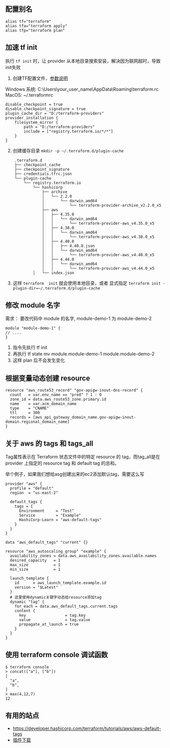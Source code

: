 ## 配置别名

```shell
alias tf="terraform"
alias tfa="terraform apply"
alias tfp="terraform plan"
```

## 加速 tf init

执行 `tf init` 时，让 provider 从本地目录搜索安装，解决因为联网超时，导致init失败
1. 创建TF配置文件，[参数说明](https://developer.hashicorp.com/terraform/cli/config/config-file)

Windows 系统:  C:\Users\your_user_name\AppData\Roaming\terraform.rc
MacOS: ~/.terraformrc


```
disable_checkpoint = true
disable_checkpoint_signature = true
plugin_cache_dir = "D:/terraform-providers"
provider_installation {
    filesystem_mirror {
        path = "D:/terraform-providers"
        include = ["registry.terraform.io/*/*"]
    }
}
```

2. 创建缓存目录 `mkdir -p ~/.terraform.d/plugin-cache`

```
	.terraform.d
	├── checkpoint_cache
	├── checkpoint_signature
	├── credentials.tfrc.json
	└── plugin-cache
	    └── registry.terraform.io
	        └── hashicorp
	            ├── archive
	            │   └── 2.2.0
	            │       └── darwin_amd64
	            │           └── terraform-provider-archive_v2.2.0_x5
	            ├── aws
	            │   ├── 4.35.0
	            │   │   └── darwin_amd64
	            │   │       └── terraform-provider-aws_v4.35.0_x5
	            │   ├── 4.38.0
	            │   │   └── darwin_amd64
	            │   │       └── terraform-provider-aws_v4.38.0_x5
	            │   ├── 4.40.0
	            │   │   ├── 4.40.0.json
	            │   │   └── darwin_amd64
	            │   │       └── terraform-provider-aws_v4.40.0_x5
	            │   ├── 4.44.0
	            │   │   └── darwin_amd64
	            │   │       └── terraform-provider-aws_v4.44.0_x5
            │   └── index.json
```

3. 这样 `terraform  init` 就会使用本地目录，或者 显式指定 `terraform init -plugin-dir=~/.terraform.d/plugin-cache`



## 修改 module 名字

需求： 要改代码中 module 的名字, module-demo-1 为 module-demo-2

```hcl
module "module-demo-1" {
// ....
}
```

1. 指令先执行 tf init 
2. 再执行 tf state mv module.module-demo-1 module.module-demo-2
3. 这样 plan 后不会发生变化

## 根据变量动态创建 resource

```hcl
resource "aws_route53_record" "gov-apigw-inout-dns-record" {
  count   = var.env_name == "prod" ? 1 : 0
  zone_id = data.aws_route53_zone.primary.id
  name    = var.acm_domain_name
  type    = "CNAME"
  ttl     = 300
  records = [aws_api_gateway_domain_name.gov-apigw-inout-domain.regional_domain_name]
}
```

## 关于 aws 的 tags 和 tags_all

Tag属性表示在 Terraform 状态文件中的特定 resource 的 tag，而tag_all是在 provider 上指定的 resource tag 和 default tag 的总和。

举个例子，如果我们想给asg创建出来的ec2添加默认tag，需要这么写

```hcl
provider "aws" {
  profile = "default"
  region  = "us-east-2"

  default_tags {
    tags = {
      Environment     = "Test"
      Service         = "Example"
      HashiCorp-Learn = "aws-default-tags"
    }
  }
}

data "aws_default_tags" "current" {}

resource "aws_autoscaling_group" "example" {
  availability_zones = data.aws_availability_zones.available.names
  desired_capacity   = 1
  max_size           = 1
  min_size           = 1

  launch_template {
    id      = aws_launch_template.example.id
    version = "$Latest"
  }
  # 这里使用dynamic关键字动态给resource添加tag
  dynamic "tag" {
    for_each = data.aws_default_tags.current.tags
    content {
      key                 = tag.key
      value               = tag.value
      propagate_at_launch = true
    }
  }
}
```


## 使用 terraform console 调试函数

```
$ terraform console
> concat(["a"], ["b"])
[
  "a",
  "b",
]
> max(4,12,7)
12

```


## 有用的站点

* https://developer.hashicorp.com/terraform/tutorials/aws/aws-default-tags
* [插件下载](https://releases.hashicorp.com/)
